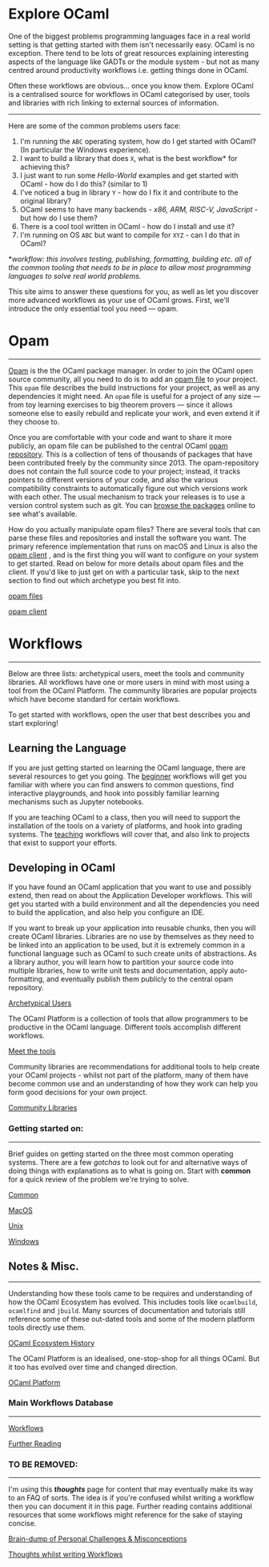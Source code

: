 # Explore OCaml

One of the biggest problems programming languages face in a real world setting is that getting started with them isn't necessarily easy. OCaml is no exception. There tend to be lots of great resources explaining interesting aspects of the language like GADTs or the module system - but not as many centred around productivity workflows i.e. getting things done in OCaml. 

Often these workflows are obvious... once you know them. Explore OCaml is a centralised source for workflows in OCaml categorised by user, tools and libraries with rich linking to external sources of information.

---

Here are some of the common problems users face: 

1. I'm running the `ABC` operating system, how do I get started with OCaml? (In particular the Windows experience).
2. I want to build a library that does `X`, what is the best workflow* for achieving this?
3. I just want to run some *Hello-World* examples and get started with OCaml - how do I do this? (similar to 1)
4. I've noticed a bug in library `Y` - how do I fix it and contribute to the original library?
5. OCaml seems to have many backends - *x86, ARM, RISC-V, JavaScript* - but how do I use them?
6. There is a cool tool written in OCaml - how do I install and use it? 
7. I'm running on OS `ABC` but want to compile for `XYZ` - can I do that in OCaml?

**workflow: this involves testing, publishing, formatting, building etc. all of the common tooling that needs to be in place to allow most programming languages to solve real world problems.*

This site aims to answer these questions for you, as well as let you discover more advanced workflows as your use of OCaml grows. First, we'll introduce the only essential tool you need — opam.

# Opam

---

[Opam](https://opam.ocaml.org/) is the the OCaml package manager.  In order to join the OCaml open source community, all you need to do is to add an [opam file](https://www.notion.so/opam-files-e6fb594018134e3d991e4fccf83abd41) to your project.  This `opam` file describes the build instructions for your project, as well as any dependencies it might need. An `opam` file is useful for a project of any size — from toy learning exercises to big theorem provers — since it allows someone else to easily rebuild and replicate your work, and even extend it if they choose to.

Once you are comfortable with your code and want to share it more publicly, an opam file can be published to the central OCaml [opam repository](https://github.com/ocaml/opam-repository/).  This is a collection of tens of thousands of packages that have been contributed freely by the community since 2013.  The opam-repository does not contain the full source code to your project; instead, it tracks pointers to different versions of your code, and also the various compatibility constraints to automatically figure out which versions work with each other.  The usual mechanism to track your releases is to use a version control system such as git.  You can [browse the packages](https://opam.ocaml.org) online to see what's available.

How do you actually manipulate opam files?  There are several tools that can parse these files and repositories and install the software you want.  The primary reference implementation that runs on macOS and Linux is also the [opam client](https://www.notion.so/opam-client-af5eb8b02bdf4c17931004d79002243e) , and is the first thing you will want to configure on your system to get started.  Read on below for more details about opam files and the client.  If you'd like to just get on with a particular task, skip to the next section to find out which archetype you best fit into.

[opam files](Explore%20OCaml%20294d4a6975e84e509cdc53dc6cb1ba3b/opam%20files%20e6fb594018134e3d991e4fccf83abd41.md)

[opam client](Explore%20OCaml%20294d4a6975e84e509cdc53dc6cb1ba3b/opam%20client%20af5eb8b02bdf4c17931004d79002243e.md)

# Workflows

---

Below are three lists: archetypical users, meet the tools and community libraries. All workflows have one or more users in mind with most using a tool from the OCaml Platform. The community libraries are popular projects which have become standard for certain workflows. 

To get started with workflows, open the user that best describes you and start exploring! 

## Learning the Language

If you are just getting started on learning the OCaml language, there are several resources to get you going.  The [beginner](https://www.notion.so/Beginner-7994c560f3ee4d2f98c13b14be0a8065) workflows will get you familiar with where you can find answers to common questions, find interactive playgrounds, and hook into possibly familiar learning mechanisms such as Jupyter notebooks.

If you are teaching OCaml to a class, then you will need to support the installation of the tools on a variety of platforms, and hook into grading systems.  The [teaching](https://www.notion.so/Teachers-9c24549abbc14de8be59002ea1bd42b3) workflows will cover that, and also link to projects that exist to support your efforts.

## Developing in OCaml

If you have found an OCaml application that you want to use and possibly extend, then read on about the Application Developer workflows.  This will get you started with a build environment and all the dependencies you need to build the application, and also help you configure an IDE.

If you want to break up your application into reusable chunks, then you will create OCaml libraries. Libraries are no use by themselves as they need to be linked into an application to be used, but it is extremely common in a functional language such as OCaml to such create units of abstractions.  As a library author, you will learn how to partition your source code into multiple libraries, how to write unit tests and documentation, apply auto-formatting, and eventually publish them publicly to the central opam repository.

[Archetypical Users](Explore%20OCaml%20294d4a6975e84e509cdc53dc6cb1ba3b/Archetypical%20Users%20e3ac9b12886f4eb382d8d03da27ab6ff.csv)

The OCaml Platform is a collection of tools that allow programmers to be productive in the OCaml language. Different tools accomplish different workflows. 

[Meet the tools](Explore%20OCaml%20294d4a6975e84e509cdc53dc6cb1ba3b/Meet%20the%20tools%20c2a8723e00364f7b84870dd39706de39.csv)

Community libraries are recommendations for additional tools to help create your OCaml projects - whilst not part of the platform, many of them have become common use and an understanding of how they work can help you form good decisions for your own project. 

[Community Libraries](Explore%20OCaml%20294d4a6975e84e509cdc53dc6cb1ba3b/Community%20Libraries%207088de737dff4e97934677e854bc7de8.csv)

### Getting started on:

---

Brief guides on getting started on the three most common operating systems. There are a few *gotchas* to look out for and alternative ways of doing things with explanations as to what is going on. Start with **common** for a quick review of the problem we're trying to solve. 

[Common](Explore%20OCaml%20294d4a6975e84e509cdc53dc6cb1ba3b/Common%20a4216fb9ab5342c792327110a27c802d.md)

[MacOS](Explore%20OCaml%20294d4a6975e84e509cdc53dc6cb1ba3b/MacOS%202921e6dde3ae47ccb9a53341add68961.md)

[Unix](Explore%20OCaml%20294d4a6975e84e509cdc53dc6cb1ba3b/Unix%20f49e1429fc054ade997e8b3e29cf5189.md)

[Windows](Explore%20OCaml%20294d4a6975e84e509cdc53dc6cb1ba3b/Windows%20e56df5482da84558981dfad34b6e591a.md)

## Notes & Misc.

---

Understanding how these tools came to be requires and understanding of how the OCaml Ecosystem has evolved. This includes tools like `ocamlbuild`, `ocamlfind` and `jbuild`. Many sources of documentation and tutorials still reference some of these out-dated tools and some of the modern platform tools directly use them. 

[OCaml Ecosystem History](Explore%20OCaml%20294d4a6975e84e509cdc53dc6cb1ba3b/OCaml%20Ecosystem%20History%20fbbea0e78ec04e3aa7040ceeed0d37dc.md)

The OCaml Platform is an idealised, one-stop-shop for all things OCaml. But it too has evolved over time and changed direction.

[OCaml Platform ](Explore%20OCaml%20294d4a6975e84e509cdc53dc6cb1ba3b/OCaml%20Platform%2019249c71f305409da331d0b4e0a39b27.md)

### Main Workflows Database

---

[Workflows](Explore%20OCaml%20294d4a6975e84e509cdc53dc6cb1ba3b/Workflows%202047bb379aec4ed99f1b00b94fbf6a1d.csv)

[Further Reading](Explore%20OCaml%20294d4a6975e84e509cdc53dc6cb1ba3b/Further%20Reading%20e586ad911323446196997e9cdc77d17f.csv)

### TO BE REMOVED:

---

I'm using this ***thoughts*** page for content that may eventually make its way to an FAQ of sorts. The idea is if you're confused whilst writing a workflow then you can document it in this page. Further reading contains additional resources that some workflows might reference for the sake of staying concise. 

[Brain-dump of Personal Challenges & Misconceptions ](Explore%20OCaml%20294d4a6975e84e509cdc53dc6cb1ba3b/Brain%20dump%20of%20Personal%20Challenges%20Misconceptions%204d9678ea024c4513b2020d14f62e3437.md)

[Thoughts whilst writing Workflows ](Explore%20OCaml%20294d4a6975e84e509cdc53dc6cb1ba3b/Thoughts%20whilst%20writing%20Workflows%208ade52f908514919a9397891b7233a67.md)